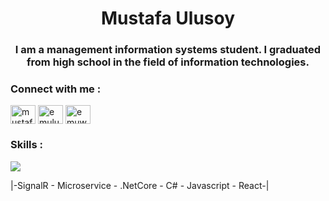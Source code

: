 <h1 align="center">Mustafa  Ulusoy</h1>
<h3 align="center">I am a management information systems student. I graduated from high school in the field of information technologies.</h3>



<h3 align="left">Connect with me :</h3>
<p align="left">
<a href="https://linkedin.com/in/mustafa-ulusoy-61167b299" target="blank"><img align="center" src="https://raw.githubusercontent.com/rahuldkjain/github-profile-readme-generator/master/src/images/icons/Social/linked-in-alt.svg" alt="mustafa-ulusoy-61167b299" height="30" width="40" /></a>
<a href="https://instagram.com/emulusoy" target="blank"><img align="center" src="https://raw.githubusercontent.com/rahuldkjain/github-profile-readme-generator/master/src/images/icons/Social/instagram.svg" alt="emulusoy" height="30" width="40" /></a>
<a href="https://www.hackerrank.com/emuworks38" target="blank"><img align="center" src="https://raw.githubusercontent.com/rahuldkjain/github-profile-readme-generator/master/src/images/icons/Social/hackerrank.svg" alt="emuworks38" height="30" width="40" /></a>
</p>

<p></p>
<h3 align="left">Skills :</h3>
  <a href="https://skillicons.dev">
    <img src="https://skillicons.dev/icons?i=cs,dotnet,nodejs,react,redux,js,ts,express,mongodb,unity,vite" />
  </a>
</p>
</ul>

|-SignalR - Microservice - .NetCore - C# - Javascript - React-|







